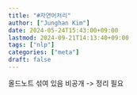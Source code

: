 ```yaml
---
title: "#자연어처리"
author: ["Junghan Kim"]
date: 2024-05-24T15:43:00+09:00
lastmod: 2024-09-21T14:13:40+09:00
tags: ["nlp"]
categories: ["meta"]
draft: false
---
```


올드노트 섞여 있음 비공개 -&gt; 정리 필요
